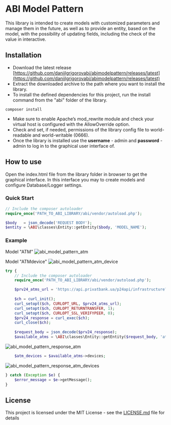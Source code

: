 # ABI Model Pattern
This library is intended to create models with customized parameters and manage them in the future, as well as to provide an entity, based on the model, with the possibility of updating fields, including the check of the value in interactive.

## Installation
* Download the latest release [https://github.com/daniilgrigorovabi/abimodelpattern/releases/latest](https://github.com/daniilgrigorovabi/abimodelpattern/releases/latest)
* Extract the downloaded archive to the path where you want to install the library.
* To install the defined dependencies for this project, run the install command from the "abi" folder of the library.
```
composer install
```
* Make sure to enable Apache’s mod_rewrite module and check your virtual host is configured with the AllowOverride option.
* Check and set, if needed, permissions of the library config file to world-readable and world-writable (0666).
* Once the library is installed use the **username** - admin and **password** - admin to log in to the graphical user interface of.

## How to use
Open the index.html file from the library folder in browser to get the graphical interface. In this interface you may to create models and configure Database/Logger settings.

### Quick Start
```php
// Include the composer autoloader
require_once('PATH_TO_ABI_LIBRARY/abi/vendor/autoload.php');

$body   = json_decode('REQUEST BODY');
$entity = \ABI\classes\Entity::getEntity($body, 'MODEL_NAME');
```

### Example

Model "ATM"
![abi_model_pattern_atm](https://i.imgur.com/zl8jWvG.png)

Model "ATMdevice"
![abi_model_pattern_atm_device](https://i.imgur.com/d0TOeUJ.png)

```php
try {
    // Include the composer autoloader
    require_once('PATH_TO_ABI_LIBRARY/abi/vendor/autoload.php');

    $prv24_atms_url = 'https://api.privatbank.ua/p24api/infrastructure?json&atm&address=&city=%D0%96%D0%BE%D0%BB%D0%BA%D0%B2%D0%B0';
    
    $ch = curl_init();
    curl_setopt($ch, CURLOPT_URL, $prv24_atms_url);
    curl_setopt($ch, CURLOPT_RETURNTRANSFER, 1);
    curl_setopt($ch, CURLOPT_SSL_VERIFYPEER, 0);
    $prv24_response = curl_exec($ch);
    curl_close($ch);
    
    $request_body = json_decode($prv24_response);
    $available_atms = \ABI\classes\Entity::getEntity($request_body, 'atm');
```

![abi_model_pattern_response_atm](https://i.imgur.com/SuZDiiN.png)

```php
    $atm_devices = $available_atms->devices;
```

![abi_model_pattern_response_atm_devices](https://i.imgur.com/b6dCscL.png)

```php
} catch (Exception $e) {
    $error_message = $e->getMessage();
}
```

## License
This project is licensed under the MIT License - see the [LICENSE.md](LICENSE.md) file for details